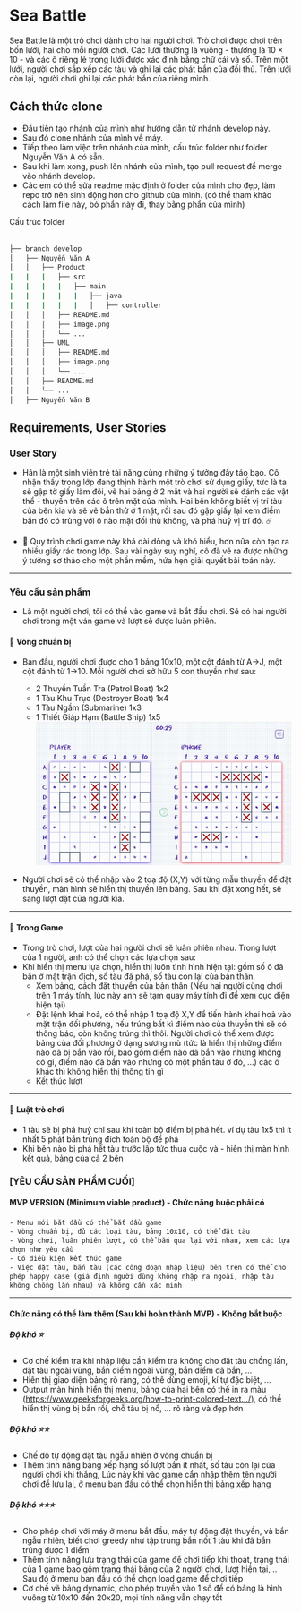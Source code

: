 # Sea Battle

Sea Battle là một trò chơi dành cho hai người chơi. Trò chơi được chơi trên bốn lưới, hai cho mỗi người chơi. Các lưới thường là vuông - thường là 10 × 10 - và các ô riêng lẻ trong lưới được xác định bằng chữ cái và số. Trên một lưới, người chơi sắp xếp các tàu và ghi lại các phát bắn của đối thủ. Trên lưới còn lại, người chơi ghi lại các phát bắn của riêng mình.


## Cách thức clone

- Đầu tiên tạo nhánh của mình như hướng dẫn từ nhánh develop này.
- Sau đó clone nhánh của mình về máy.
- Tiếp theo làm việc trên nhánh của mình, cấu trúc folder như folder Nguyễn Văn A có sẵn.
- Sau khi làm xong, push lên nhánh của mình, tạo pull request để merge vào nhánh develop.
- Các em có thể sửa readme mặc định ở folder của mình cho đẹp, làm repo trở nên sinh động hơn cho github của mình. (có thể tham khảo cách làm file này, bỏ phần này đi, thay bằng phần của mình)

Cấu trúc folder

```bash

├── branch develop
│   ├── Nguyễn Văn A
│   │   ├── Product
|   |   |   ├── src
|   |   |   |   ├── main
|   |   |   |   |   ├── java
|   |   |   |   |   │   ├── controller
│   │   │   ├── README.md
│   │   │   ├── image.png
│   │   │   └── ...
│   │   ├── UML
│   │   │   ├── README.md
│   │   │   ├── image.png
│   │   │   └── ...
│   │   ├── README.md
│   │   └── ...
│   ├── Nguyễn Văn B
```




## Requirements, User Stories

### User Story 
- Hân là một sinh viên trẻ tài năng cùng những ý tưởng đầy táo bạo. Cô nhận thấy trong lớp đang thịnh hành một trò chơi sử dụng giấy, tức là ta sẽ gập tờ giấy làm đôi, vẽ hai bảng ở 2 mặt và hai người sẽ đánh các vật thể - thuyền trên các ô trên mặt của mình. Hai bên không biết vị trí tàu của bên kia và sẽ vẽ bắn thử ở 1 mặt, rồi sau đó gập giấy lại xem điểm bắn đó có trùng với ô nào mặt đối thủ không, và phá huỷ vị trí đó. ☄️

- 👾 Quy trình chơi game này khá dài dòng và khó hiểu, hơn nữa còn tạo ra nhiều giấy rác trong lớp. Sau vài ngày suy nghĩ, cô đã vẽ ra được những ý tưởng sơ thảo cho một phần mềm, hứa hẹn giải quyết bài toán này.


---
### Yêu cầu sản phẩm
- Là một người chơi, tôi có thể vào game và bắt đầu chơi. Sẽ có hai người chơi trong một ván game và lượt sẽ được luân phiên.

#### 📝 Vòng chuẩn bị
- Ban đầu, người chơi được cho 1 bảng 10x10, một cột đánh từ A->J, một cột đánh từ 1->10. Mỗi người chơi sở hữu 5 con thuyền như sau:
    - 2 Thuyền Tuần Tra (Patrol Boat) 1x2
    - 1 Tàu Khu Trục (Destroyer Boat) 1x4
    - 1 Tàu Ngầm (Submarine) 1x3
    - 1 Thiết Giáp Hạm (Battle Ship) 1x5
![Alt text](image.png)

- Người chơi sẽ có thể nhập vào 2 toạ độ (X,Y) với từng mẫu thuyền để đặt thuyền, màn hình sẽ hiển thị thuyền lên bảng. Sau khi đặt xong hết, sẽ sang lượt đặt của người kia.

---
#### 📝 Trong Game
- Trong trò chơi, lượt của hai người chơi sẽ luân phiên nhau. Trong lượt của 1 người, anh có thể chọn các lựa chọn sau:
- Khi hiển thị menu lựa chọn, hiển thị luôn tình hình hiện tại: gồm số ô đã bắn ở mặt trận địch, số tàu đã phá, số tàu còn lại của bản thân.
    - Xem bảng, cách đặt thuyền của bản thân (Nếu hai người cùng chơi trên 1 máy tính, lúc này anh sẽ tạm quay máy tính đi để xem cục diện hiện tại)
    - Đặt lệnh khai hoả, có thể nhập 1 toạ độ X,Y để tiến hành khai hoả vào mặt trận đối phương, nếu trúng bất kì điểm nào của thuyền thì sẽ có thông báo, còn không trúng thì thôi. Người chơi có thể xem được bảng của đối phương ở dạng sương mù (tức là hiển thị những điểm nào đã bị bắn vào rồi, bao gồm điểm nào đã bắn vào nhưng không có gì, điểm nào đã bắn vào nhưng có một phần tàu ở đó, ...) các ô khác thì không hiển thị thông tin gì
    - Kết thúc lượt

---
#### 📝 Luật trò chơi
- 1 tàu sẽ bị phá huỷ chỉ sau khi toàn bộ điểm bị phá hết. ví dụ tàu 1x5 thì ít nhất 5 phát bắn trúng đích toàn bộ để phá
- Khi bên nào bị phá hết tàu trước lập tức thua cuộc và - hiển thị màn hình kết quả, bảng của cả 2 bên

### [YÊU CẦU SẢN PHẨM CUỐI]
#### MVP VERSION (Minimum viable product) - Chức năng buộc phải có


    - Menu mới bắt đầu có thể bắt đầu game
    - Vòng chuẩn bị, đủ các loại tàu, bảng 10x10, có thể đặt tàu
    - Vòng chơi, luân phiên lượt, có thể bắn qua lại với nhau, xem các lựa chọn như yêu cầu
    - Có điều kiện kết thúc game
    - Việc đặt tàu, bắn tàu (các công đoạn nhập liệu) bên trên có thể cho phép happy case (giả định người dùng không nhập ra ngoài, nhập tàu không chồng lấn nhau) và không cần xác minh
---
#### Chức năng có thể làm thêm (Sau khi hoàn thành MVP) - Không bắt buộc



##### Độ khó ⭐
- Cơ chế kiểm tra khi nhập liệu cần kiểm tra không cho đặt tàu chồng lấn, đặt tàu ngoài vùng, bắn điểm ngoài vùng, bắn điểm đã bắn, ...
- Hiển thị giao diện bảng rõ ràng, có thể dùng emoji, kí tự đặc biệt, ...
- Output màn hình hiển thị menu, bảng của hai bên có thể in ra màu (https://www.geeksforgeeks.org/how-to-print-colored-text.../), có thể hiển thị vùng bị bắn rồi, chỗ tàu bị nổ, ... rõ ràng và đẹp hơn

##### Độ khó ⭐⭐
- Chế độ tự động đặt tàu ngẫu nhiên ở vòng chuẩn bị
- Thêm tính năng bảng xếp hạng số lượt bắn ít nhất, số tàu còn lại của người chơi khi thắng, Lúc này khi vào game cần nhập thêm tên người chơi để lưu lại, ở menu ban đầu có thể chọn hiển thị bảng xếp hạng

##### Độ khó ⭐⭐⭐
- Cho phép chơi với máy ở menu bắt đầu, máy tự động đặt thuyền, và bắn ngẫu nhiên, biết chơi greedy như tập trung bắn nốt 1 tàu khi đã bắn trúng được 1 điểm
- Thêm tính năng lưu trạng thái của game để chơi tiếp khi thoát, trạng thái của 1 game bao gồm trạng thái bảng của 2 người chơi, lượt hiện tại, .. Sau đó ở menu ban đầu có thể chọn load game để chơi tiếp
- Cơ chế vẽ bảng dynamic, cho phép truyền vào 1 số để có bảng là hình vuông từ 10x10 đến 20x20, mọi tính năng vẫn chạy tốt


